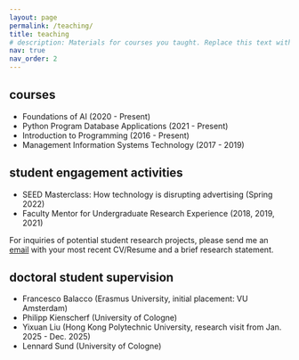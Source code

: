 ```yaml
---
layout: page
permalink: /teaching/
title: teaching
# description: Materials for courses you taught. Replace this text with your description.
nav: true
nav_order: 2
---
```


## courses 
- Foundations of AI (2020 - Present)
- Python Program Database Applications (2021 - Present)
- Introduction to Programming (2016 - Present)
- Management Information Systems Technology (2017 - 2019)

## student engagement activities
- SEED Masterclass: How technology is disrupting advertising (Spring 2022)
- Faculty Mentor for Undergraduate Research Experience (2018, 2019, 2021)

For inquiries of potential student research projects, please send me an [email](mailto:yixinlu@gwu.edu) with your most recent CV/Resume and a brief research statement.

## doctoral student supervision
- Francesco Balacco (Erasmus University, initial placement: VU Amsterdam)
- Philipp Kienscherf (University of Cologne)
- Yixuan Liu (Hong Kong Polytechnic University, research visit from Jan. 2025 - Dec. 2025)
- Lennard Sund (University of Cologne)



